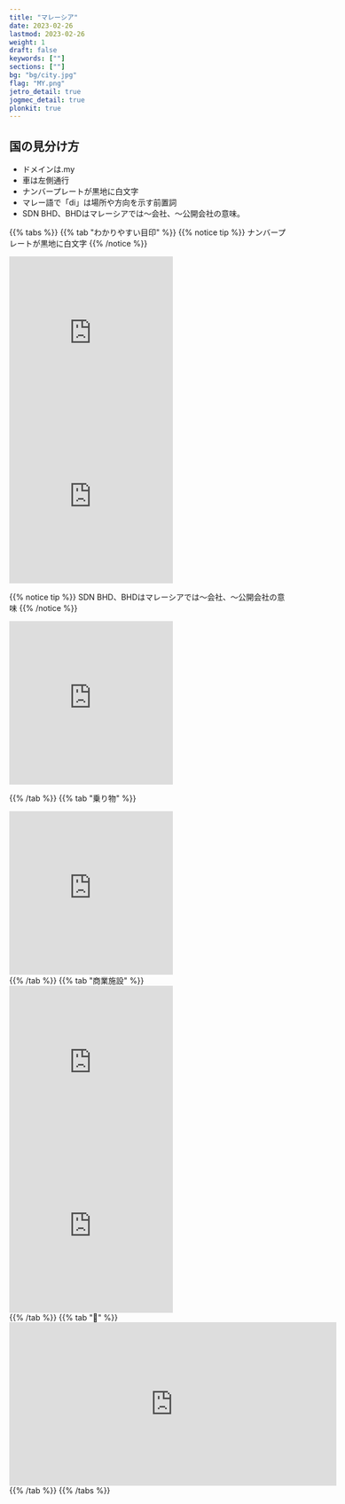 ```yaml
---
title: "マレーシア"
date: 2023-02-26
lastmod: 2023-02-26
weight: 1
draft: false
keywords: [""]
sections: [""]
bg: "bg/city.jpg"
flag: "MY.png"
jetro_detail: true
jogmec_detail: true
plonkit: true
---
```


<div class="main-desciption country-description">
    <h2 class="section-title">国の見分け方</h2>
    <ul class="rule-list">
        <li>ドメインは<span class="quiz">.my</span></li>
        <li>車は<span class="quiz">左側</span>通行</li>
        <li>ナンバープレートが<span class="quiz">黒地に白文字</span></li>
        <li>マレー語で「<span class="quiz">di</span>」は場所や方向を示す前置詞</li>
        <li>SDN BHD、BHDはマレーシアでは～会社、～公開会社の意味。</li>
    </ul>
</div>



{{% tabs  %}}
{{% tab "わかりやすい目印" %}}
{{% notice tip %}}
ナンバープレートが黒地に白文字
{{% /notice %}}
<div class="googlemap-if">
<iframe src="https://www.google.com/maps/embed?pb=!4v1681094472055!6m8!1m7!1sf9c0dk3547CF6PjuVpGNVw!2m2!1d4.592796990111133!2d101.0845285602888!3f151.5626512868176!4f-20.43834258802022!5f3.325193203789971" width="295" height="295" style="border:0;" allowfullscreen="" loading="lazy" referrerpolicy="no-referrer-when-downgrade"></iframe>
<iframe src="https://www.google.com/maps/embed?pb=!4v1681094369461!6m8!1m7!1s1f89tCbGX2xlb3DN55W-FA!2m2!1d5.963005220166914!2d116.0888713263532!3f218.88572302458456!4f-10.665446132156674!5f3.325193203789971" width="295" height="295" style="border:0;" allowfullscreen="" loading="lazy" referrerpolicy="no-referrer-when-downgrade"></iframe>
</div>


{{% notice tip %}}
SDN BHD、BHDはマレーシアでは～会社、～公開会社の意味
{{% /notice %}}
<div class="googlemap-if">
<iframe src="https://www.google.com/maps/embed?pb=!4v1681094513055!6m8!1m7!1sYRlhpp1aBIpZxijvoVu0ZA!2m2!1d4.592198714091221!2d101.0844063944407!3f298.35050437596914!4f16.795660891195553!5f3.325193203789971" width="295" height="295" style="border:0;" allowfullscreen="" loading="lazy" referrerpolicy="no-referrer-when-downgrade"></iframe>
</div>

{{% /tab %}}
{{% tab "乗り物" %}}
<div class="googlemap-if">
<iframe src="https://www.google.com/maps/embed?pb=!4v1681094369461!6m8!1m7!1s1f89tCbGX2xlb3DN55W-FA!2m2!1d5.963005220166914!2d116.0888713263532!3f218.88572302458456!4f-10.665446132156674!5f3.325193203789971" width="295" height="295" style="border:0;" allowfullscreen="" loading="lazy" referrerpolicy="no-referrer-when-downgrade"></iframe>
</div>
{{% /tab %}}
{{% tab "商業施設" %}}
<div class="googlemap-if">
<iframe src="https://www.google.com/maps/embed?pb=!4v1679328011423!6m8!1m7!1srD4Hm8wI6jS1Pi2AU_cwwQ!2m2!1d5.962645935549891!2d116.0887451730778!3f69.01825883200586!4f5.942926533921593!5f2.9467866236777334" width="295" height="295" style="border:0;" allowfullscreen="" loading="lazy" referrerpolicy="no-referrer-when-downgrade"></iframe>
<iframe src="https://www.google.com/maps/embed?pb=!4v1680608840026!6m8!1m7!1sX5lIc524AiJNKc-mfpjJ5w!2m2!1d3.069872218239332!2d101.5488705795945!3f110.14004331524838!4f-3.514524711095703!5f3.325193203789971" width="295" height="295" style="border:0;" allowfullscreen="" loading="lazy" referrerpolicy="no-referrer-when-downgrade"></iframe>
</div>
{{% /tab %}}
{{% tab "🎥" %}}
<div class="googlemap-if">
<iframe width="590" height="295" src="https://www.youtube.com/embed/Bsd_bvTY0_w" title="YouTube video player" frameborder="0" allow="accelerometer; autoplay; clipboard-write; encrypted-media; gyroscope; picture-in-picture; web-share" allowfullscreen></iframe>
</div>
{{% /tab %}}
{{% /tabs %}}
